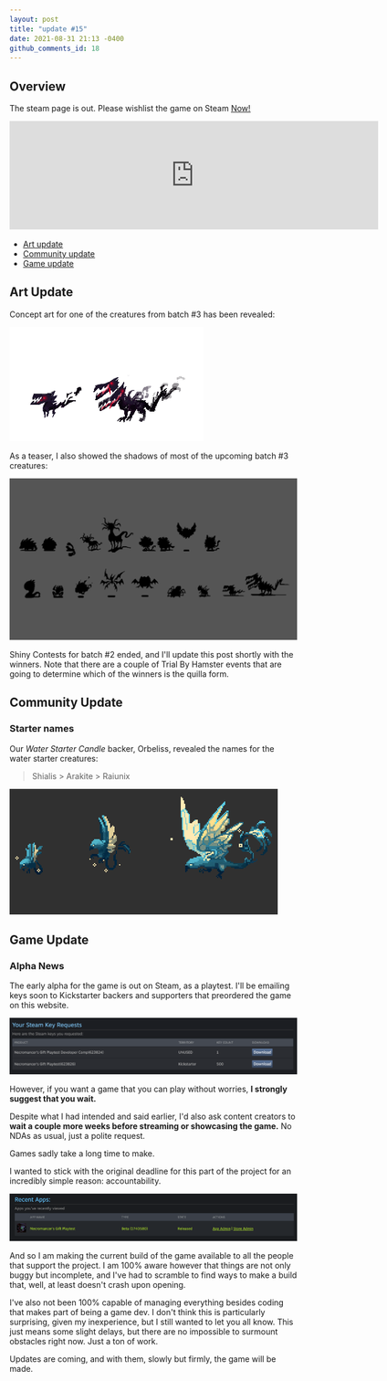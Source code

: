 ```yaml
---
layout: post
title: "update #15"
date: 2021-08-31 21:13 -0400
github_comments_id: 18
---
```


## Overview

The steam page is out. Please wishlist the game on Steam [<u>Now!</u>](https://store.steampowered.com/app/1409650/Necromancers_Gift)

<iframe src="https://store.steampowered.com/widget/1409650/" frameborder="0" width="646" height="190"></iframe>

- [<u>Art update</u>](#art-update)
- [<u>Community update</u>](#community-update)
- [<u>Game update</u>](#game-update)

## Art Update

Concept art for one of the creatures from batch #3 has been revealed:

<div class="image-container mid">
  <img src="/assets/images/updates/15/batch3-teaser2.png" loading="lazy" alt="" />
</div>

As a teaser, I also showed the shadows of most of the upcoming batch #3 creatures:

<div class="image-container mid">
  <img src="/assets/images/updates/15/batch3-shadow_teaser_all.gif" loading="lazy" alt="" />
</div>

Shiny Contests for batch #2 ended, and I'll update this post shortly with the winners. Note that there are a couple of Trial By Hamster events that are going to determine which of the winners is the quilla form.

## Community Update

### Starter names

Our _Water Starter Candle_ backer, Orbeliss, revealed the names for the water starter creatures:

> Shialis > Arakite > Raiunix

<div class="image-container mid">
  <img src="/assets/images/creatures/water_starter_anim_final.gif" alt=""/>
</div>

## Game Update

### Alpha News

The early alpha for the game is out on Steam, as a playtest. I'll be emailing keys soon to Kickstarter backers and supporters that preordered the game on this website.

<div class="image-container mid">
  <img src="/assets/images/updates/15/key-requests.png" alt=""/>
</div>

However, if you want a game that you can play without worries, **I strongly suggest that you wait.**

Despite what I had intended and said earlier, I'd also ask content creators to **wait a couple more weeks before streaming or showcasing the game.** No NDAs as usual, just a polite request.

Games sadly take a long time to make.

I wanted to stick with the original deadline for this part of the project for an incredibly simple reason: accountability.

<div class="image-container mid">
  <img src="/assets/images/updates/15/playtest-is-out.png" alt=""/>
</div>

And so I am making the current build of the game available to all the people that support the project.
I am 100% aware however that things are not only buggy but incomplete, and I've had to scramble to find ways to make a build that, well, at least doesn't crash upon opening.

I've also not been 100% capable of managing everything besides coding that makes part of being a game dev. I don't think this is particularly surprising, given my inexperience, but I still wanted to let you all know. This just means some slight delays, but there are no impossible to surmount obstacles right now. Just a ton of work.

Updates are coming, and with them, slowly but firmly, the game will be made.
